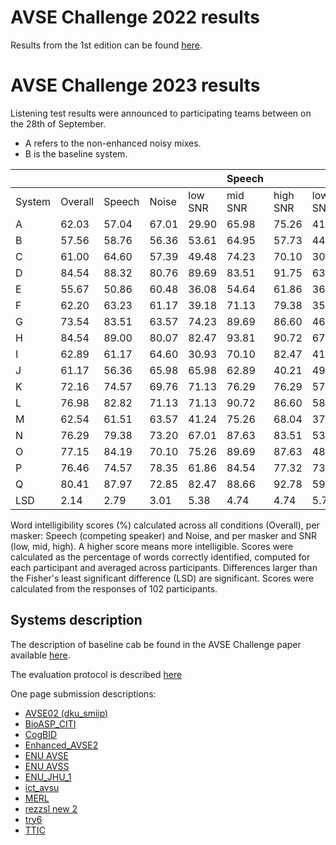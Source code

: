 # AVSE Challenge 2022 results

Results from the 1st edition can be found [here](/avsec1/results.md).

[//]: # (You can find the AVSE Challenge 2022 paper in the following link:)

[//]: # ()
[//]: # ([AVSE Challenge: Audio-Visual Speech Enhancement Challenge]&#40;https://www.research.ed.ac.uk/en/publications/avse-challenge-audio-visual-speech-enhancement-challenge&#41;)

# AVSE Challenge 2023 results

Listening test results were announced to participating teams between on the 28th of September. 
- A refers to the non-enhanced noisy mixes.
- B is the baseline system.


|          |          |          |          |            | **Speech** |          |          | **Noise** |          |
|----------|----------|----------|----------|------------|------------|----------|----------|-----------|----------|
| System   | Overall  | Speech   | Noise    | low SNR    | mid SNR    | high SNR | low SNR  | mid SNR   | high SNR |
| A        | 62.03    | 57.04    | 67.01    | 29.90      | 65.98      | 75.26    | 41.24    | 69.07     | 90.72    |
| B        | 57.56    | 58.76    | 56.36    | 53.61      | 64.95      | 57.73    | 44.33    | 65.98     | 58.76    |
| C        | 61.00    | 64.60    | 57.39    | 49.48      | 74.23      | 70.10    | 30.93    | 57.73     | 83.51    |
| D        | 84.54    | 88.32    | 80.76    | 89.69      | 83.51      | 91.75    | 63.92    | 83.51     | 94.85    |
| E        | 55.67    | 50.86    | 60.48    | 36.08      | 54.64      | 61.86    | 36.08    | 70.10     | 75.26    |
| F        | 62.20    | 63.23    | 61.17    | 39.18      | 71.13      | 79.38    | 35.05    | 65.98     | 82.47    |
| G        | 73.54    | 83.51    | 63.57    | 74.23      | 89.69      | 86.60    | 46.39    | 70.10     | 74.23    |
| H        | 84.54    | 89.00    | 80.07    | 82.47      | 93.81      | 90.72    | 67.01    | 84.54     | 88.66    |
| I        | 62.89    | 61.17    | 64.60    | 30.93      | 70.10      | 82.47    | 41.24    | 68.04     | 84.54    |
| J        | 61.17    | 56.36    | 65.98    | 65.98      | 62.89      | 40.21    | 49.48    | 72.16     | 76.29    |
| K        | 72.16    | 74.57    | 69.76    | 71.13      | 76.29      | 76.29    | 57.73    | 63.92     | 87.63    |
| L        | 76.98    | 82.82    | 71.13    | 71.13      | 90.72      | 86.60    | 58.76    | 74.23     | 80.41    |
| M        | 62.54    | 61.51    | 63.57    | 41.24      | 75.26      | 68.04    | 37.11    | 69.07     | 84.54    |
| N        | 76.29    | 79.38    | 73.20    | 67.01      | 87.63      | 83.51    | 53.61    | 77.32     | 88.66    |
| O        | 77.15    | 84.19    | 70.10    | 75.26      | 89.69      | 87.63    | 48.45    | 75.26     | 86.60    |
| P        | 76.46    | 74.57    | 78.35    | 61.86      | 84.54      | 77.32    | 73.20    | 76.29     | 85.57    |
| Q        | 80.41    | 87.97    | 72.85    | 82.47      | 88.66      | 92.78    | 59.79    | 79.38     | 79.38    |
| LSD      | 2.14     | 2.79     | 3.01     | 5.38       | 4.74       | 4.74     | 5.77     | 5.28      | 4.41     |

Word intelligibility scores (\%) calculated across all conditions (Overall), per masker: Speech (competing speaker) and Noise, and per masker and SNR (low, mid, high). A higher score means more intelligible. Scores were calculated as the percentage of words correctly identified, computed for each participant and averaged across participants. Differences larger than the Fisher's least significant difference (LSD) are significant. Scores were calculated from the responses of 102 participants.

## Systems description

The description of baseline cab be found in the AVSE Challenge paper available [here](https://www.research.ed.ac.uk/en/publications/avse-challenge-audio-visual-speech-enhancement-challenge).

The evaluation protocol is described [here](https://www.research.ed.ac.uk/en/publications/efficient-intelligibility-evaluation-using-keyword-spotting-a-stu)

One page submission descriptions:  

- [AVSE02 (dku_smiip)](https://challenge.cogmhear.org/submissions/2023/AVSE02%20(dku_smiip).pdf)
- [BioASP_CITI](https://challenge.cogmhear.org/submissions/2023/BioASP_CITI.pdf)
- [CogBID](https://challenge.cogmhear.org/submissions/2023/CogBID.pdf)
- [Enhanced_AVSE2](https://challenge.cogmhear.org/submissions/2023/Enhanced_AVSE2.pdf)
- [ENU AVSE](https://challenge.cogmhear.org/submissions/2023/ENU%20AVSE.pdf)
- [ENU AVSS](https://challenge.cogmhear.org/submissions/2023/ENU%20AVSS.pdf)
- [ENU_JHU_1](https://challenge.cogmhear.org/submissions/2023/ENU_JHU_1.pdf)
- [ict_avsu](https://challenge.cogmhear.org/submissions/2023/ict_avsu.pdf)
- [MERL](https://challenge.cogmhear.org/submissions/2023/MERL.pdf)
- [rezzsl new 2](https://challenge.cogmhear.org/submissions/2023/rezzsl%20new%202.pdf)
- [try6](https://challenge.cogmhear.org/submissions/2023/try6.pdf)
- [TTIC](https://challenge.cogmhear.org/submissions/2023/TTIC.pdf)


